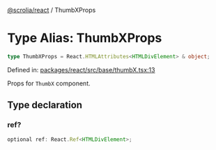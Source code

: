 [@scrolia/react](../README.md) / ThumbXProps

# Type Alias: ThumbXProps

```ts
type ThumbXProps = React.HTMLAttributes<HTMLDivElement> & object;
```

Defined in: [packages/react/src/base/thumbX.tsx:13](https://github.com/alpheustangs/scrolia/blob/99f515e4b0095d09a280c57c2fd0f9cf08d6dcf1/packages/react/src/base/thumbX.tsx#L13)

Props for `ThumbX` component.

## Type declaration

### ref?

```ts
optional ref: React.Ref<HTMLDivElement>;
```
